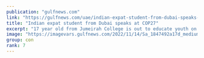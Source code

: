 ```yaml
---
publication: "gulfnews.com"
link: "https://gulfnews.com/uae/indian-expat-student-from-dubai-speaks-at-cop27-1.91886059"
title: "Indian expat student from Dubai speaks at COP27"
excerpt: "17 year old from Jumeirah College is out to educate youth on sustainability"
image: "https://imagevars.gulfnews.com/2022/11/14/Sa_1847492a17d_medium.jpg"
group: con
rank: 7
---
```

